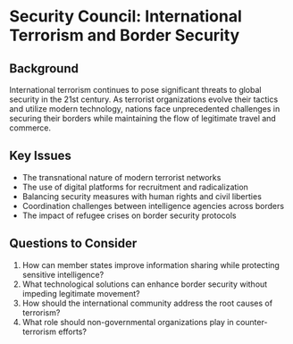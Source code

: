 # Security Council: International Terrorism and Border Security

## Background
International terrorism continues to pose significant threats to global security in the 21st century. As terrorist organizations evolve their tactics and utilize modern technology, nations face unprecedented challenges in securing their borders while maintaining the flow of legitimate travel and commerce.

## Key Issues
- The transnational nature of modern terrorist networks
- The use of digital platforms for recruitment and radicalization
- Balancing security measures with human rights and civil liberties
- Coordination challenges between intelligence agencies across borders
- The impact of refugee crises on border security protocols

## Questions to Consider
1. How can member states improve information sharing while protecting sensitive intelligence?
2. What technological solutions can enhance border security without impeding legitimate movement?
3. How should the international community address the root causes of terrorism?
4. What role should non-governmental organizations play in counter-terrorism efforts?
